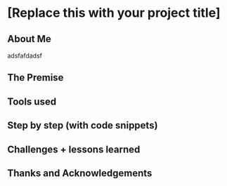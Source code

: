 # [Replace this with your project title]

## About Me
adsfafdadsf

## The Premise

## Tools used

## Step by step (with code snippets)

## Challenges + lessons learned

## Thanks and Acknowledgements
